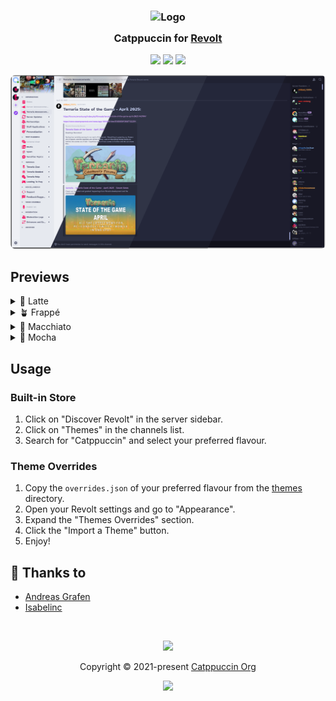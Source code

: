 <h3 align="center">
	<img src="https://raw.githubusercontent.com/catppuccin/catppuccin/main/assets/logos/exports/1544x1544_circle.png" width="100" alt="Logo"/><br/>
	<img src="https://raw.githubusercontent.com/catppuccin/catppuccin/main/assets/misc/transparent.png" height="30" width="0px"/>
	Catppuccin for <a href="https://revolt.chat">Revolt</a>
	<img src="https://raw.githubusercontent.com/catppuccin/catppuccin/main/assets/misc/transparent.png" height="30" width="0px"/>
</h3>

<p align="center">
    <a href="https://github.com/catppuccin/revolt/stargazers"><img src="https://img.shields.io/github/stars/catppuccin/revolt?colorA=363a4f&colorB=b7bdf8&style=for-the-badge"></a>
    <a href="https://github.com/catppuccin/revolt/issues"><img src="https://img.shields.io/github/issues/catppuccin/revolt?colorA=363a4f&colorB=f5a97f&style=for-the-badge"></a>
    <a href="https://github.com/catppuccin/revolt/contributors"><img src="https://img.shields.io/github/contributors/catppuccin/revolt?colorA=363a4f&colorB=a6da95&style=for-the-badge"></a>
</p>

<p align="center">
  <img src="./assets/preview.webp"/>
</p>

## Previews

<details>
<summary>🌻 Latte</summary>
<img src="./assets/latte.webp"/>
</details>
<details>
<summary>🪴 Frappé</summary>
<img src="./assets/frappe.webp"/>
</details>
<details>
<summary>🌺 Macchiato</summary>
<img src="./assets/macchiato.webp"/>
</details>
<details>
<summary>🌿 Mocha</summary>
<img src="./assets/mocha.webp"/>
</details>

## Usage

### Built-in Store

1. Click on "Discover Revolt" in the server sidebar.
2. Click on "Themes" in the channels list.
3. Search for "Catppuccin" and select your preferred flavour.

### Theme Overrides

1. Copy the `overrides.json` of your preferred flavour from the [themes](./themes) directory.
2. Open your Revolt settings and go to "Appearance".
3. Expand the "Themes Overrides" section.
4. Click the "Import a Theme" button.
4. Enjoy!

## 💝 Thanks to

- [Andreas Grafen](https://github.com/andreasgrafen)
- [Isabelinc](https://github.com/isabelincorp)

&nbsp;

<p align="center"><img src="https://raw.githubusercontent.com/catppuccin/catppuccin/main/assets/footers/gray0_ctp_on_line.svg?sanitize=true" /></p>
<p align="center">Copyright &copy; 2021-present <a href="https://github.com/catppuccin" target="_blank">Catppuccin Org</a>
<p align="center"><a href="https://github.com/catppuccin/catppuccin/blob/main/LICENSE"><img src="https://img.shields.io/static/v1.svg?style=for-the-badge&label=License&message=MIT&logoColor=d9e0ee&colorA=363a4f&colorB=b7bdf8"/></a></p>
